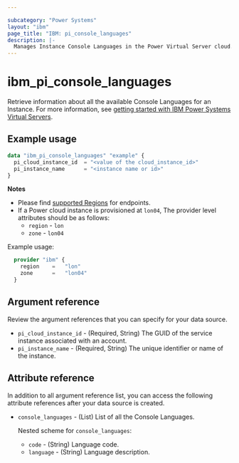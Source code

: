 ```yaml
---

subcategory: "Power Systems"
layout: "ibm"
page_title: "IBM: pi_console_languages"
description: |-
  Manages Instance Console Languages in the Power Virtual Server cloud.
---
```


# ibm_pi_console_languages

Retrieve information about all the available Console Languages for an Instance. For more information, see [getting started with IBM Power Systems Virtual Servers](https://cloud.ibm.com/docs/power-iaas?topic=power-iaas-getting-started).

## Example usage

```terraform
data "ibm_pi_console_languages" "example" {
  pi_cloud_instance_id  = "<value of the cloud_instance_id>"
  pi_instance_name      = "<instance name or id>"
}
```

**Notes**

* Please find [supported Regions](https://cloud.ibm.com/apidocs/power-cloud#endpoint) for endpoints.
* If a Power cloud instance is provisioned at `lon04`, The provider level attributes should be as follows:
  * `region` - `lon`
  * `zone` - `lon04`

Example usage:

  ```terraform
    provider "ibm" {
      region    =   "lon"
      zone      =   "lon04"
    }
  ```
  
## Argument reference

Review the argument references that you can specify for your data source.

- `pi_cloud_instance_id` - (Required, String) The GUID of the service instance associated with an account.
- `pi_instance_name` - (Required, String) The unique identifier or name of the instance.

## Attribute reference

In addition to all argument reference list, you can access the following attribute references after your data source is created.

- `console_languages` - (List) List of all the Console Languages.

  Nested scheme for `console_languages`:
  - `code` - (String) Language code.
  - `language` - (String) Language description.
